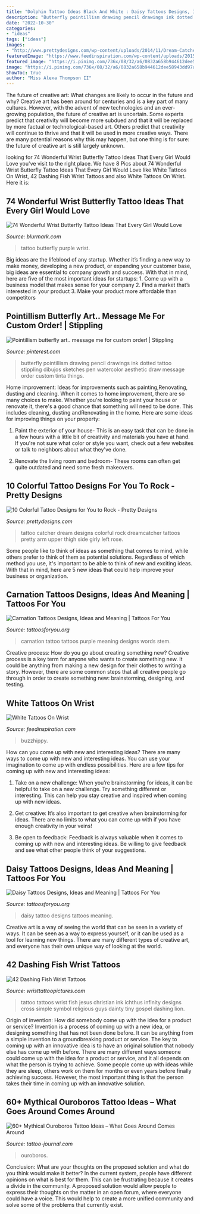 ```yaml
---
title: "Dolphin Tattoo Ideas Black And White : Daisy Tattoos Designs, Ideas And Meaning"
description: "Butterfly pointillism drawing pencil drawings ink dotted tattoo stippling dibujos sketches pen watercolor aesthetic draw message order custom tinta things"
date: "2022-10-30"
categories:
- "ideas"
tags: ["ideas"]
images:
- "http://www.prettydesigns.com/wp-content/uploads/2014/11/Dream-Catcher-Tattoo.jpg"
featuredImage: "https://www.feedinspiration.com/wp-content/uploads/2015/04/white-ink-feather-tattoo-on-wrist.jpg"
featured_image: "https://i.pinimg.com/736x/08/32/a6/0832a658b944612dee58943dd97a633c--butterfly-art-messages.jpg"
image: "https://i.pinimg.com/736x/08/32/a6/0832a658b944612dee58943dd97a633c--butterfly-art-messages.jpg"
ShowToc: true
author: "Miss Alexa Thompson II"
---
```



The future of creative art: What changes are likely to occur in the future and why?
Creative art has been around for centuries and is a key part of many cultures. However, with the advent of new technologies and an ever-growing population, the future of creative art is uncertain. Some experts predict that creativity will become more subdued and that it will be replaced by more factual or technological-based art. Others predict that creativity will continue to thrive and that it will be used in more creative ways. There are many potential reasons why this may happen, but one thing is for sure: the future of creative art is still largely unknown.

	

		
looking for 74 Wonderful Wrist Butterfly Tattoo Ideas That Every Girl Would Love you've visit to the right place. We have 8 Pics about 74 Wonderful Wrist Butterfly Tattoo Ideas That Every Girl Would Love like White Tattoos On Wrist, 42 Dashing Fish Wrist Tattoos and also White Tattoos On Wrist. Here it is:
		
    
## 74 Wonderful Wrist Butterfly Tattoo Ideas That Every Girl Would Love

<img loading=lazy src="https://www.blurmark.com/wp-content/uploads/2017/05/Purple-Black-Tattoo.jpg" onerror="this.onerror=null;this.src='https://tse3.mm.bing.net/th?id=OIP.gYHZ50Qr0md2ln-HQI-T8wHaJ4&amp;pid=15.1';" alt="74 Wonderful Wrist Butterfly Tattoo Ideas That Every Girl Would Love">

_Source: blurmark.com_

>tattoo butterfly purple wrist. 

	

Big ideas are the lifeblood of any startup. Whether it’s finding a new way to make money, developing a new product, or expanding your customer base, big ideas are essential to company growth and success. With that in mind, here are five of the most important ideas for startups: 1. Come up with a business model that makes sense for your company 2. Find a market that’s interested in your product 3. Make your product more affordable than competitors 
    
## Pointillism Butterfly Art.. Message Me For Custom Order! | Stippling

<img loading=lazy src="https://i.pinimg.com/736x/08/32/a6/0832a658b944612dee58943dd97a633c--butterfly-art-messages.jpg" onerror="this.onerror=null;this.src='https://tse1.mm.bing.net/th?id=OIP.wU5St1dUZKr30ag7SA_bYgHaJ3&amp;pid=15.1';" alt="Pointillism butterfly art.. message me for custom order! | Stippling">

_Source: pinterest.com_

>butterfly pointillism drawing pencil drawings ink dotted tattoo stippling dibujos sketches pen watercolor aesthetic draw message order custom tinta things. 

	

Home improvement: Ideas for improvements such as painting,Renovating, dusting and cleaning.
When it comes to home improvement, there are so many choices to make. Whether you're looking to paint your house or renovate it, there's a good chance that something will need to be done. This includes cleaning, dusting andRenovating in the home. Here are some ideas for improving things on your property: 
1. Paint the exterior of your house- This is an easy task that can be done in a few hours with a little bit of creativity and materials you have at hand. If you're not sure what color or style you want, check out a few websites or talk to neighbors about what they've done. 

2. Renovate the living room and bedroom- These rooms can often get quite outdated and need some fresh makeovers.

    
## 10 Colorful Tattoo Designs For You To Rock - Pretty Designs

<img loading=lazy src="http://www.prettydesigns.com/wp-content/uploads/2014/11/Dream-Catcher-Tattoo.jpg" onerror="this.onerror=null;this.src='https://tse2.mm.bing.net/th?id=OIP.Y4BLYLyNt4yRkQDAieefDgHaJ6&amp;pid=15.1';" alt="10 Colorful Tattoo Designs for You to Rock - Pretty Designs">

_Source: prettydesigns.com_

>tattoo catcher dream designs colorful rock dreamcatcher tattoos pretty arm upper thigh side girly left rose. 

	

Some people like to think of ideas as something that comes to mind, while others prefer to think of them as potential solutions. Regardless of which method you use, it's important to be able to think of new and exciting ideas. With that in mind, here are 5 new ideas that could help improve your business or organization.

    
## Carnation Tattoos Designs, Ideas And Meaning | Tattoos For You

<img loading=lazy src="https://www.tattoosforyou.org/wp-content/uploads/2016/03/Purple-Carnation-Tattoo.jpg" onerror="this.onerror=null;this.src='https://tse4.mm.bing.net/th?id=OIP.J4nQCwSvCoGbdMQ-g0-RZAHaJ4&amp;pid=15.1';" alt="Carnation Tattoos Designs, Ideas and Meaning | Tattoos For You">

_Source: tattoosforyou.org_

>carnation tattoo tattoos purple meaning designs words stem. 

	

Creative process: How do you go about creating something new?
Creative process is a key term for anyone who wants to create something new. It could be anything from making a new design for their clothes to writing a story. However, there are some common steps that all creative people go through in order to create something new: brainstorming, designing, and testing.

    
## White Tattoos On Wrist

<img loading=lazy src="https://www.feedinspiration.com/wp-content/uploads/2015/04/white-ink-feather-tattoo-on-wrist.jpg" onerror="this.onerror=null;this.src='https://tse3.mm.bing.net/th?id=OIP.4JPQ3oogsc1203xUnsDuqwHaNI&amp;pid=15.1';" alt="White Tattoos On Wrist">

_Source: feedinspiration.com_

>buzzhippy. 

	

How can you come up with new and interesting ideas?
There are many ways to come up with new and interesting ideas. You can use your imagination to come up with endless possibilities. Here are a few tips for coming up with new and interesting ideas:
1. Take on a new challenge: When you’re brainstorming for ideas, it can be helpful to take on a new challenge. Try something different or interesting. This can help you stay creative and inspired when coming up with new ideas.

2. Get creative: It’s also important to get creative when brainstorming for ideas. There are no limits to what you can come up with if you have enough creativity in your veins!

3. Be open to feedback: Feedback is always valuable when it comes to coming up with new and interesting ideas. Be willing to give feedback and see what other people think of your suggestions.

    
## Daisy Tattoos Designs, Ideas And Meaning | Tattoos For You

<img loading=lazy src="http://www.tattoosforyou.org/wp-content/uploads/2013/10/Daisy-Tattoo.jpg" onerror="this.onerror=null;this.src='https://tse1.mm.bing.net/th?id=OIP.l5xNCrVBqTDKo6F5hl-LGAHaFj&amp;pid=15.1';" alt="Daisy Tattoos Designs, Ideas and Meaning | Tattoos For You">

_Source: tattoosforyou.org_

>daisy tattoo designs tattoos meaning. 

	

Creative art is a way of seeing the world that can be seen in a variety of ways. It can be seen as a way to express yourself, or it can be used as a tool for learning new things. There are many different types of creative art, and everyone has their own unique way of looking at the world.

    
## 42 Dashing Fish Wrist Tattoos

<img loading=lazy src="http://www.wristtattoopictures.com/wp-content/uploads/2016/07/White-Fish-Tattoo-On-Wrist-ft141.jpg" onerror="this.onerror=null;this.src='https://tse3.mm.bing.net/th?id=OIP.yA91uTEGj4V23c5atWVaigHaJ4&amp;pid=15.1';" alt="42 Dashing Fish Wrist Tattoos">

_Source: wristtattoopictures.com_

>tattoo tattoos wrist fish jesus christian ink ichthus infinity designs cross simple symbol religious guys dainty tiny gospel dashing lion. 

	

Origin of invention: How did somebody come up with the idea for a product or service?
Invention is a process of coming up with a new idea, or designing something that has not been done before. It can be anything from a simple invention to a groundbreaking product or service. The key to coming up with an innovative idea is to have an original solution that nobody else has come up with before. There are many different ways someone could come up with the idea for a product or service, and it all depends on what the person is trying to achieve. Some people come up with ideas while they are sleep, others work on them for months or even years before finally achieving success. However, the most important thing is that the person takes their time in coming up with an innovative solution.

    
## 60+ Mythical Ouroboros Tattoo Ideas – What Goes Around Comes Around

<img loading=lazy src="https://tattoo-journal.com/wp-content/uploads/2016/08/ouroboros-tattoo31.jpg" onerror="this.onerror=null;this.src='https://tse3.mm.bing.net/th?id=OIP.J_WzCdHth39IyHGwUOH4mAHaHa&amp;pid=15.1';" alt="60+ Mythical Ouroboros Tattoo Ideas – What Goes Around Comes Around">

_Source: tattoo-journal.com_

>ouroboros. 

	

Conclusion: What are your thoughts on the proposed solution and what do you think would make it better?
In the current system, people have different opinions on what is best for them. This can be frustrating because it creates a divide in the community. A proposed solution would allow people to express their thoughts on the matter in an open forum, where everyone could have a voice. This would help to create a more unified community and solve some of the problems that currently exist.

